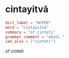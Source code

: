 # cintayitvā

``` toml
dict_label = "NCPED"
word = "cintayitvā"
summary = "of cinteti"
grammar_comment = "absol."
see_also = ["cinteti"]
```

of cinteti

